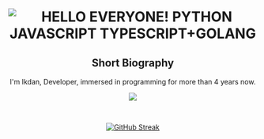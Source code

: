 <p align="center">
    <h1 align="center">
        <img src="https://readme-typing-svg.herokuapp.com?font=Roboto+Condensed&weight=900&size=30&duration=3000&pause=800&color=FF8000&background=FFFFFF00&center=true&random=false&width=435&lines=HELLO+EVERYONE!;PYTHON+JAVASCRIPT+TYPESCRIPT+GOLANG" alt="HELLO EVERYONE! PYTHON JAVASCRIPT TYPESCRIPT+GOLANG" />
    </h1>
</p>

<div align="center">
    <h2>Short Biography</h2>
    <p>
        I'm Ikdan, Developer, immersed in programming for more than 4 years now.
    </p>
    <p align="center"><img src="https://raw.githubusercontent.com/catppuccin/catppuccin/main/assets/footers/gray0_ctp_on_line.svg?sanitize=true" /></p>
    <br>
</div>

<div align="center">
    <p>
        <a href="https://github.com/IkdanYT?tab=repositories">
            <a href="https://git.io/streak-stats"><img src="https://github-readme-streak-stats.herokuapp.com?user=IkdanYT&theme=dark" alt="GitHub Streak" /></a>
        </a>
    </p>
</div>
